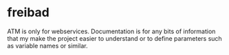# freibad

ATM is only for webservices. 
Documentation is for any bits of information that my make the project easier to understand or to define parameters such as variable names or similar.
